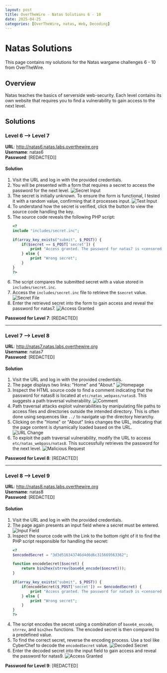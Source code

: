 ```yaml
---
layout: post
title: OverTheWire - Natas Solutions 6 - 10
date: 2025-04-25
categories: [OverTheWire, natas, Web, Decoding]
---
```

# Natas Solutions

This page contains my solutions for the Natas wargame challenges 6 - 10 from OverTheWire.

## Overview
Natas teaches the basics of serverside web-security. Each level contains its own website that requires you to find a vulnerability to gain access to the next level.

## Solutions

### Level 6 --> Level 7
**URL**: http://natas6.natas.labs.overthewire.org  
**Username**: natas6  
**Password**: [REDACTED]]

#### Solution

1. Visit the URL and log in with the provided credentials.
2. You will be presented with a form that requires a secret to access the password for the next level.
   ![Secret Input](/assets/img/overthewire/natas6_10/natas6_1.png)
3. The secret is initially unknown. To ensure the form is functional, I tested it with a random value, confirming that it processes input.
   ![Test Input](/assets/img/overthewire/natas6_10/natas6_2.png)
4. To understand how the secret is verified, click the button to view the source code handling the key.
5. The source code reveals the following PHP script:
   ```php
   <?
   include "includes/secret.inc";

   if(array_key_exists("submit", $_POST)) {
       if($secret == $_POST['secret']) {
           print "Access granted. The password for natas7 is <censored>";
       } else {
           print "Wrong secret";
       }
   }
   ?>
   ```
6. The script compares the submitted secret with a value stored in `includes/secret.inc`.
7. Access the `includes/secret.inc` file to retrieve the `$secret` value.
   ![Secret File](/assets/img/overthewire/natas6_10/natas6_3.png)
8. Enter the retrieved secret into the form to gain access and reveal the password for natas7.
   ![Access Granted](/assets/img/overthewire/natas6_10/natas6_4.png)


**Password for Level 7**: [REDACTED]

---

### Level 7 --> Level 8
**URL**: http://natas7.natas.labs.overthewire.org  
**Username**: natas7  
**Password**: [REDACTED]

#### Solution

1. Visit the URL and log in with the provided credentials.
2. The page displays two links: "Home" and "About."
   ![Homepage](/assets/img/overthewire/natas6_10/natas7_1.png)
3. Inspect the HTML source code to find a comment indicating that the password for natas8 is located at `etc/natas_webpass/natas8`. This suggests a path traversal vulnerability.
   ![Comment](/assets/img/overthewire/natas6_10/natas7_2.png)
4. Path traversal attacks exploit vulnerabilities by manipulating file paths to access files and directories outside the intended directory. This is often done using sequences like `../` to navigate up the directory hierarchy.
5. Clicking on the "Home" or "About" links changes the URL, indicating that the page content is dynamically loaded based on the URL.
   ![URL Change](/assets/img/overthewire/natas6_10/natas7_3.png)
6. To exploit the path traversal vulnerability, modify the URL to access `etc/natas_webpass/natas8`. This successfully retrieves the password for the next level.
   ![Malicious Request](/assets/img/overthewire/natas6_10/natas7_4.png)

**Password for Level 8**: [REDACTED]

---

### Level 8 --> Level 9
**URL**: http://natas8.natas.labs.overthewire.org  
**Username**: natas8  
**Password**: [REDACTED]

#### Solution

1. Visit the URL and log in with the provided credentials.
2. The page again presents an input field where a secret must be entered.
   ![Input Field](/assets/img/overthewire/natas6_10/natas8_1.png)
3. Inspect the source code with the Link to the bottom right of it to find the PHP script responsible for handling the secret:
   ```php
   <?
   $encodedSecret = "3d3d516343746d4d6d6c315669563362";

   function encodeSecret($secret) {
       return bin2hex(strrev(base64_encode($secret)));
   }

   if(array_key_exists("submit", $_POST)) {
       if(encodeSecret($_POST['secret']) == $encodedSecret) {
           print "Access granted. The password for natas9 is <censored>";
       } else {
           print "Wrong secret";
       }
   }
   ?>
   ```
4. The script encodes the secret using a combination of `base64_encode`, `strrev`, and `bin2hex` functions. The encoded secret is then compared to a predefined value.
5. To find the correct secret, reverse the encoding process. Use a tool like CyberChef to decode the `encodedSecret` value.
   ![Decoded Secret](/assets/img/overthewire/natas6_10/natas8_3.png)
6. Enter the decoded secret into the input field to gain access and reveal the password for natas9.
   ![Access Granted](/assets/img/overthewire/natas6_10/natas8_2.png)

**Password for Level 9**: [REDACTED]